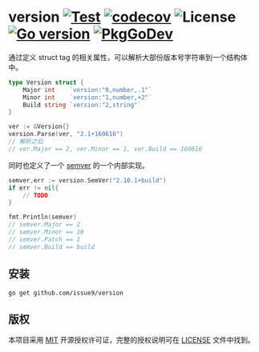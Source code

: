 version
[![Test](https://github.com/issue9/version/actions/workflows/go.yml/badge.svg)](https://github.com/issue9/version/actions/workflows/go.yml)
[![codecov](https://codecov.io/gh/issue9/version/branch/master/graph/badge.svg)](https://codecov.io/gh/issue9/version)
![License](https://img.shields.io/github/license/issue9/version)
[![Go version](https://img.shields.io/github/go-mod/go-version/issue9/version)](https://golang.org)
[![PkgGoDev](https://pkg.go.dev/badge/github.com/issue9/version)](https://pkg.go.dev/github.com/issue9/version)
======

通过定义 struct tag 的相关属性，可以解析大部份版本号字符串到一个结构体中。

```go
type Version struct {
    Major int    `version:"0,number,.1"`
    Minor int    `version:"1,number,+2"`
    Build string `version:"2,string"`
}

ver := &Version{}
version.Parse(ver, "2.1+160616")
// 解析之后
// ver.Major == 2, ver.Minor == 1, ver.Build == 160616
```

同时也定义了一个 [semver](http://semver.org) 的一个内部实现。

```go
semver,err := version.SemVer("2.10.1+build")
if err != nil{
    // TODO
}

fmt.Println(semver)
// semver.Major == 2
// semver.Minor == 10
// semver.Patch == 1
// semver.Build == build
```

安装
----

```shell
go get github.com/issue9/version
```

版权
----

本项目采用 [MIT](https://opensource.org/licenses/MIT) 开源授权许可证，完整的授权说明可在 [LICENSE](LICENSE) 文件中找到。
